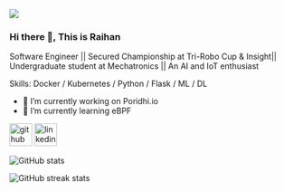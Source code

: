 ![](https://media.licdn.com/dms/image/D5603AQFYttY19rvQcA/profile-displayphoto-shrink_800_800/0/1692384943531?e=1716422400&v=beta&t=tOShKdt3yt3aE-MeSBvqKYVg6qrJb6PkBPrlcfnGVcs)

### Hi there 👋, This is Raihan


Software Engineer || Secured Championship at Tri-Robo Cup & Insight|| Undergraduate student at Mechatronics || An AI and IoT enthusiast

Skills: Docker / Kubernetes / Python / Flask / ML / DL

- 🔭 I’m currently working on Poridhi.io 
- 🌱 I’m currently learning eBPF 


[<img src='https://cdn.jsdelivr.net/npm/simple-icons@3.0.1/icons/github.svg' alt='github' height='40'>](https://github.com/Raihan-009)  [<img src='https://cdn.jsdelivr.net/npm/simple-icons@3.0.1/icons/linkedin.svg' alt='linkedin' height='40'>](https://www.linkedin.com/in/raihan009/)  

![GitHub stats](https://github-readme-stats.vercel.app/api?username=Raihan-009&show_icons=true)  

![GitHub streak stats](https://streak-stats.demolab.com/?user=Raihan-009)  

